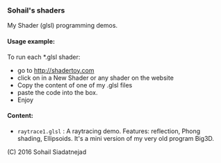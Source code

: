 ### Sohail's shaders

My Shader (glsl) programming demos.

#### Usage example:

To run each *.glsl shader:
* go to http://shadertoy.com
* click on in a New Shader or any shader on the website
* Copy the content of one of my .glsl files
* paste the code into the box.
* Enjoy

#### Content:
* `raytrace1.glsl` : A raytracing demo. Features: reflection, Phong shading, Ellipsoids. It's a mini version of my very old program Big3D.


(C) 2016 Sohail Siadatnejad

